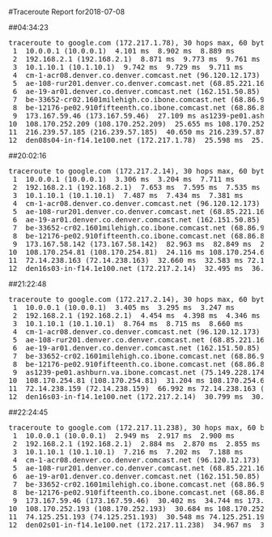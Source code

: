 #Traceroute Report for2018-07-08

##04:34:23

<p><pre><samp>traceroute to google.com (172.217.1.78), 30 hops max, 60 byte packets
 1  10.0.0.1 (10.0.0.1)  4.101 ms  8.902 ms  8.889 ms
 2  192.168.2.1 (192.168.2.1)  8.871 ms  9.773 ms  9.761 ms
 3  10.1.10.1 (10.1.10.1)  9.742 ms  9.729 ms  9.711 ms
 4  cm-1-acr08.denver.co.denver.comcast.net (96.120.12.173)  22.828 ms  31.599 ms  27.184 ms
 5  ae-108-rur201.denver.co.denver.comcast.net (68.85.221.161)  37.714 ms  37.697 ms  37.684 ms
 6  ae-19-ar01.denver.co.denver.comcast.net (162.151.50.85)  31.521 ms  21.793 ms  22.878 ms
 7  be-33652-cr02.1601milehigh.co.ibone.comcast.net (68.86.92.121)  22.823 ms  22.802 ms  22.785 ms
 8  be-12176-pe02.910fifteenth.co.ibone.comcast.net (68.86.83.94)  29.594 ms  29.582 ms  29.570 ms
 9  173.167.59.46 (173.167.59.46)  27.109 ms as1239-pe01.ashburn.va.ibone.comcast.net (75.149.228.174)  54.075 ms 173.167.59.46 (173.167.59.46)  25.675 ms
10  108.170.252.209 (108.170.252.209)  25.655 ms 108.170.252.193 (108.170.252.193)  25.643 ms 108.170.252.209 (108.170.252.209)  25.635 ms
11  216.239.57.185 (216.239.57.185)  40.650 ms 216.239.57.87 (216.239.57.87)  25.618 ms 216.239.57.185 (216.239.57.185)  40.633 ms
12  den08s04-in-f14.1e100.net (172.217.1.78)  25.598 ms  25.590 ms  42.753 ms</samp></pre></p>

##20:02:16

<p><pre><samp>traceroute to google.com (172.217.2.14), 30 hops max, 60 byte packets
 1  10.0.0.1 (10.0.0.1)  3.306 ms  3.204 ms  7.711 ms
 2  192.168.2.1 (192.168.2.1)  7.653 ms  7.595 ms  7.535 ms
 3  10.1.10.1 (10.1.10.1)  7.487 ms  7.434 ms  7.381 ms
 4  cm-1-acr08.denver.co.denver.comcast.net (96.120.12.173)  29.158 ms  24.905 ms  29.050 ms
 5  ae-108-rur201.denver.co.denver.comcast.net (68.85.221.161)  28.997 ms  28.944 ms  28.899 ms
 6  ae-19-ar01.denver.co.denver.comcast.net (162.151.50.85)  40.140 ms  47.472 ms  47.387 ms
 7  be-33652-cr02.1601milehigh.co.ibone.comcast.net (68.86.92.121)  74.284 ms  29.556 ms  74.047 ms
 8  be-12176-pe02.910fifteenth.co.ibone.comcast.net (68.86.83.94)  29.355 ms  83.101 ms  83.045 ms
 9  173.167.58.142 (173.167.58.142)  82.963 ms  82.849 ms  24.134 ms
10  108.170.254.81 (108.170.254.81)  24.116 ms 108.170.254.65 (108.170.254.65)  24.100 ms  24.092 ms
11  72.14.238.163 (72.14.238.163)  32.660 ms  32.583 ms 72.14.238.159 (72.14.238.159)  66.698 ms
12  den16s03-in-f14.1e100.net (172.217.2.14)  32.495 ms  36.813 ms  46.489 ms</samp></pre></p>

##21:22:48

<p><pre><samp>traceroute to google.com (172.217.2.14), 30 hops max, 60 byte packets
 1  10.0.0.1 (10.0.0.1)  3.405 ms  3.295 ms  3.247 ms
 2  192.168.2.1 (192.168.2.1)  4.454 ms  4.398 ms  4.346 ms
 3  10.1.10.1 (10.1.10.1)  8.764 ms  8.715 ms  8.660 ms
 4  cm-1-acr08.denver.co.denver.comcast.net (96.120.12.173)  63.895 ms  63.810 ms  68.131 ms
 5  ae-108-rur201.denver.co.denver.comcast.net (68.85.221.161)  68.078 ms  68.004 ms  67.956 ms
 6  ae-19-ar01.denver.co.denver.comcast.net (162.151.50.85)  67.882 ms  55.138 ms  66.367 ms
 7  be-33652-cr02.1601milehigh.co.ibone.comcast.net (68.86.92.121)  66.307 ms  60.815 ms  65.067 ms
 8  be-12176-pe02.910fifteenth.co.ibone.comcast.net (68.86.83.94)  60.649 ms  64.947 ms  69.335 ms
 9  as1239-pe01.ashburn.va.ibone.comcast.net (75.149.228.174)  69.283 ms 173.167.58.142 (173.167.58.142)  14.422 ms as1239-pe01.ashburn.va.ibone.comcast.net (75.149.228.174)  14.290 ms
10  108.170.254.81 (108.170.254.81)  31.204 ms 108.170.254.65 (108.170.254.65)  31.073 ms  31.009 ms
11  72.14.238.159 (72.14.238.159)  66.992 ms 72.14.238.163 (72.14.238.163)  30.896 ms  30.842 ms
12  den16s03-in-f14.1e100.net (172.217.2.14)  30.799 ms  30.734 ms  51.281 ms</samp></pre></p>

##22:24:45

<p><pre><samp>traceroute to google.com (172.217.11.238), 30 hops max, 60 byte packets
 1  10.0.0.1 (10.0.0.1)  2.949 ms  2.917 ms  2.900 ms
 2  192.168.2.1 (192.168.2.1)  2.884 ms  2.870 ms  2.855 ms
 3  10.1.10.1 (10.1.10.1)  7.216 ms  7.202 ms  7.188 ms
 4  cm-1-acr08.denver.co.denver.comcast.net (96.120.12.173)  20.320 ms  34.941 ms  34.936 ms
 5  ae-108-rur201.denver.co.denver.comcast.net (68.85.221.161)  34.917 ms  34.910 ms  39.356 ms
 6  ae-19-ar01.denver.co.denver.comcast.net (162.151.50.85)  77.518 ms  65.886 ms  65.855 ms
 7  be-33652-cr02.1601milehigh.co.ibone.comcast.net (68.86.92.121)  27.648 ms  27.635 ms  30.379 ms
 8  be-12176-pe02.910fifteenth.co.ibone.comcast.net (68.86.83.94)  30.362 ms  26.134 ms  25.873 ms
 9  173.167.59.46 (173.167.59.46)  30.402 ms  34.744 ms 173.167.58.142 (173.167.58.142)  30.757 ms
10  108.170.252.193 (108.170.252.193)  30.684 ms 108.170.252.209 (108.170.252.209)  30.636 ms 108.170.252.193 (108.170.252.193)  30.573 ms
11  74.125.251.193 (74.125.251.193)  30.548 ms 74.125.251.199 (74.125.251.199)  30.490 ms 74.125.251.193 (74.125.251.193)  30.429 ms
12  den02s01-in-f14.1e100.net (172.217.11.238)  34.967 ms  34.911 ms  34.853 ms</samp></pre></p>

